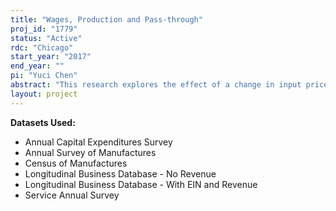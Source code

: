 ```yaml
---
title: "Wages, Production and Pass-through"
proj_id: "1779"
status: "Active"
rdc: "Chicago"
start_year: "2017"
end_year: ""
pi: "Yuci Chen"
abstract: "This research explores the effect of a change in input price, in particular, the wage cost, on firms’ input ratios, profitability, and pricing strategy. Economic theory predicts that when the wage costs decrease, firms will substitute away from capital to hire more labor. Moreover, depending on the competitiveness of the market, a change in the input price can affect the output price and the profitability of firms. This project will produce empirical estimates of these effects. In particular: How does the change in wage cost affect the capital-labor ratio in production? Do firms benefit (profit) from a reduction in wage cost? Or do profits decrease and wages rise? Do firms respond to the increase or decrease in wages in a symmetrical way? Does the change in wages pass-through to the output prices? "
layout: project
---
```


**Datasets Used:**

  - Annual Capital Expenditures Survey 
  - Annual Survey of Manufactures 
  - Census of Manufactures 
  - Longitudinal Business Database - No Revenue 
  - Longitudinal Business Database - With EIN and Revenue 
  - Service Annual Survey 

